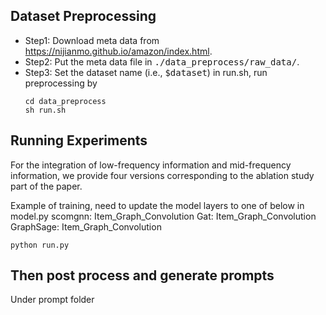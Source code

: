 ## Dataset Preprocessing
- Step1: Download meta data from https://nijianmo.github.io/amazon/index.html.
- Step2: Put the meta data file in <tt>./data_preprocess/raw_data/</tt>.
- Step3: Set the dataset name (i.e., <tt>$dataset</tt>) in run.sh, run preprocessing by 
    ```
    cd data_preprocess
    sh run.sh
    ```
## Running Experiments
For the integration of low-frequency information and mid-frequency information, we provide four versions corresponding to the ablation study part of the paper.

Example of training, need to update the model layers to one of below in model.py
scomgnn: Item_Graph_Convolution 
Gat: Item_Graph_Convolution
GraphSage: Item_Graph_Convolution

```
python run.py
```


## Then post process and generate prompts
Under prompt folder

